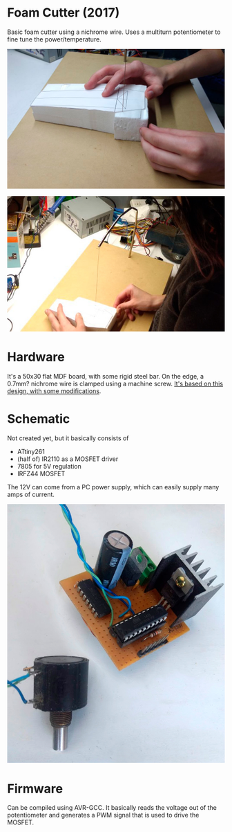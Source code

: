 # Foam Cutter (2017)
Basic foam cutter using a nichrome wire. Uses a multiturn potentiometer to fine tune the power/temperature.

![Photo 1](cutter1.jpg)

![Photo 2](cutter2.jpg)

# Hardware
It's a 50x30 flat MDF board, with some rigid steel bar. On the edge, a 0.7mm? nichrome wire is clamped using a machine screw.
[It's based on this design, with some modifications](https://www.youtube.com/watch?v=3GWzHb4Hd8Y).

# Schematic
Not created yet, but it basically consists of 
- ATtiny261
- (half of) IR2110 as a MOSFET driver
- 7805 for 5V regulation
- IRFZ44 MOSFET

The 12V can come from a PC power supply, which can easily supply many amps of current.

![Prototype board PCB](photo.jpg)

# Firmware
Can be compiled using AVR-GCC. It basically reads the voltage out of the potentiometer and generates a PWM signal that is used to drive the MOSFET.
